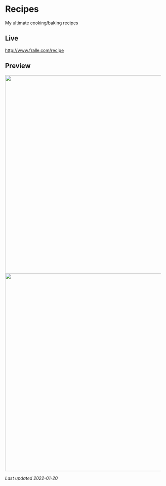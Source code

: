 # Recipes
My ultimate cooking/baking recipes


## Live
http://www.fralle.com/recipe

## Preview
<img src="https://user-images.githubusercontent.com/6375613/150353120-746d1531-1f45-4a67-8a56-489a6060981e.png" width="640" /> 
<img src="https://user-images.githubusercontent.com/6375613/150353143-bb68ce55-c414-45d4-bed5-248778773f35.png" width="640" /> 

<em>Last updated 2022-01-20</em>
